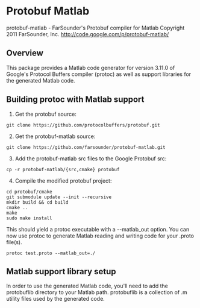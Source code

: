 # Protobuf Matlab

protobuf-matlab - FarSounder's Protobuf compiler for Matlab
Copyright 2011 FarSounder, Inc.
http://code.google.com/p/protobuf-matlab/


## Overview

This package provides a Matlab code generator for version 3.11.0 of Google's
Protocol Buffers compiler (protoc) as well as support libraries for the
generated Matlab code.


## Building protoc with Matlab support

1. Get the protobuf source:
```
git clone https://github.com/protocolbuffers/protobuf.git
```

2. Get the protobuf-matlab source:
```
git clone https://github.com/farsounder/protobuf-matlab.git
```

3. Add the protobuf-matlab src files to the Google Protobuf src:
```
cp -r protobuf-matlab/{src,cmake} protobuf
```

4. Compile the modified protobuf project:
```
cd protobuf/cmake
git submodule update --init --recursive
mkdir build && cd build
cmake ..
make
sudo make install
```

This should yield a protoc executable with a --matlab_out option. You can now
use protoc to generate Matlab reading and writing code for your .proto file(s).

```
protoc test.proto --matlab_out=./
```

## Matlab support library setup

In order to use the generated Matlab code, you'll need to add the protobuflib
directory to your Matlab path. protobuflib is a collection of .m utility files
used by the generated code.
